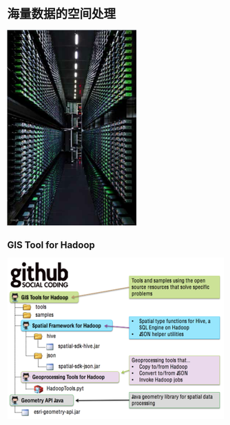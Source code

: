 # 海量数据的空间处理

<img src="resources/hadoop.png" alt="大数据集群" style="width: 300px;"/> 

## GIS Tool for Hadoop

<img src="resources/gis_tool.png" alt="gis_tool" style="width: 6x`00px;"/> 
